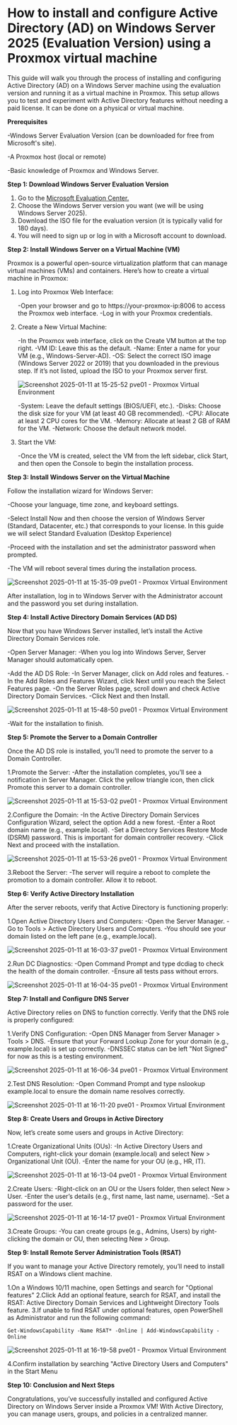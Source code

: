 # How to install and configure Active Directory (AD) on Windows Server 2025 (Evaluation Version) using a Proxmox virtual machine 

This guide will walk you through the process of installing and configuring Active Directory (AD) on a Windows Server machine using the evaluation version and running it as a virtual machine in Proxmox. This setup allows you to test and experiment with Active Directory features without needing a paid license. It can be done on a physical or virtual machine.

**Prerequisites**

-Windows Server Evaluation Version (can be downloaded for free from Microsoft's site).

-A Proxmox host (local or remote) 

-Basic knowledge of Proxmox and Windows Server.

**Step 1: Download Windows Server Evaluation Version**

1. Go to the [Microsoft Evaluation Center.](https://www.microsoft.com/en-us/evalcenter/download-windows-server-2025)
2. Choose the Windows Server version you want (we will be using Windows Server 2025).
3. Download the ISO file for the evaluation version (it is typically valid for 180 days).
4. You will need to sign up or log in with a Microsoft account to download.

**Step 2: Install Windows Server on a Virtual Machine (VM)**

Proxmox is a powerful open-source virtualization platform that can manage virtual machines (VMs) and containers. Here’s how to create a virtual machine in Proxmox:

1. Log into Proxmox Web Interface:

   -Open your browser and go to https://your-proxmox-ip:8006 to access the Proxmox web interface.
   -Log in with your Proxmox credentials.

2. Create a New Virtual Machine:

   -In the Proxmox web interface, click on the Create VM button at the top right.
   -VM ID: Leave this as the default.
   -Name: Enter a name for your VM (e.g., Windows-Server-AD).
   -OS: Select the correct ISO image (Windows Server 2022 or 2019) that you downloaded in the previous step. If it’s not listed, upload the ISO to your Proxmox server first.
   
   ![Screenshot 2025-01-11 at 15-25-52 pve01 - Proxmox Virtual Environment](https://github.com/user-attachments/assets/2f26e78b-bef7-4c44-bf88-9f6fea3e09bd)

   -System: Leave the default settings (BIOS/UEFI, etc.).
   -Disks: Choose the disk size for your VM (at least 40 GB recommended).
   -CPU: Allocate at least 2 CPU cores for the VM.
   -Memory: Allocate at least 2 GB of RAM for the VM.
   -Network: Choose the default network model.

4. Start the VM:

   -Once the VM is created, select the VM from the left sidebar, click Start, and then open the Console to begin the installation process.

**Step 3: Install Windows Server on the Virtual Machine**

Follow the installation wizard for Windows Server:

   -Choose your language, time zone, and keyboard settings.

   -Select Install Now and then choose the version of Windows Server (Standard, Datacenter, etc.) that corresponds to your license. In this guide we will select Standard Evaluation (Desktop Experience)

   -Proceed with the installation and set the administrator password when prompted.

   -The VM will reboot several times during the installation process.
   
![Screenshot 2025-01-11 at 15-35-09 pve01 - Proxmox Virtual Environment](https://github.com/user-attachments/assets/3ccfb99f-e5d5-406b-b547-20b214c13252)


After installation, log in to Windows Server with the Administrator account and the password you set during installation.

**Step 4: Install Active Directory Domain Services (AD DS)**

Now that you have Windows Server installed, let’s install the Active Directory Domain Services role.

   -Open Server Manager:
   -When you log into Windows Server, Server Manager should automatically open.

   -Add the AD DS Role:
   -In Server Manager, click on Add roles and features.
   -In the Add Roles and Features Wizard, click Next until you reach the Select Features page.
   -On the Server Roles page, scroll down and check Active Directory Domain Services.
   -Click Next and then Install.
   
![Screenshot 2025-01-11 at 15-48-50 pve01 - Proxmox Virtual Environment](https://github.com/user-attachments/assets/92c2f8b1-3057-48a2-8d0c-526eb48d6202)

   -Wait for the installation to finish.

**Step 5: Promote the Server to a Domain Controller**

Once the AD DS role is installed, you’ll need to promote the server to a Domain Controller.

   1.Promote the Server:
   -After the installation completes, you’ll see a notification in Server Manager. Click the yellow triangle icon, then click Promote this server to a domain controller.
   
![Screenshot 2025-01-11 at 15-53-02 pve01 - Proxmox Virtual Environment](https://github.com/user-attachments/assets/7adc54b1-eb30-437b-931e-0055fdf308d8)

   2.Configure the Domain:
   -In the Active Directory Domain Services Configuration Wizard, select the option Add a new forest.
   -Enter a Root domain name (e.g., example.local).
   -Set a Directory Services Restore Mode (DSRM) password. This is important for domain controller recovery.
   -Click Next and proceed with the installation.
   
![Screenshot 2025-01-11 at 15-53-26 pve01 - Proxmox Virtual Environment](https://github.com/user-attachments/assets/9223566f-45b3-490e-839c-0fa9caff726b)

   3.Reboot the Server:
   -The server will require a reboot to complete the promotion to a domain controller. Allow it to reboot.

**Step 6: Verify Active Directory Installation**

After the server reboots, verify that Active Directory is functioning properly:

   1.Open Active Directory Users and Computers:
   -Open the Server Manager.
   -Go to Tools > Active Directory Users and Computers.
   -You should see your domain listed on the left pane (e.g., example.local).
   
![Screenshot 2025-01-11 at 16-03-37 pve01 - Proxmox Virtual Environment](https://github.com/user-attachments/assets/1518ec17-952c-49ba-a041-3540b30ce649)

   2.Run DC Diagnostics:
   -Open Command Prompt and type dcdiag to check the health of the domain controller.
   -Ensure all tests pass without errors.
   
![Screenshot 2025-01-11 at 16-04-35 pve01 - Proxmox Virtual Environment](https://github.com/user-attachments/assets/e2f2b418-4673-4cbd-b093-604273113437)

**Step 7: Install and Configure DNS Server**

Active Directory relies on DNS to function correctly. Verify that the DNS role is properly configured:

   1.Verify DNS Configuration:
   -Open DNS Manager from Server Manager > Tools > DNS.
   -Ensure that your Forward Lookup Zone for your domain (e.g., example.local) is set up correctly.
   -DNSSEC status can be left "Not Signed" for now as this is a testing environment.
   
![Screenshot 2025-01-11 at 16-06-34 pve01 - Proxmox Virtual Environment](https://github.com/user-attachments/assets/45ce5a77-9dd6-43d9-b647-df989074323e)

   2.Test DNS Resolution:
   -Open Command Prompt and type nslookup example.local to ensure the domain name resolves correctly.
   
![Screenshot 2025-01-11 at 16-11-20 pve01 - Proxmox Virtual Environment](https://github.com/user-attachments/assets/3b94b815-9354-48a9-b5ca-64aa10119dd8)

**Step 8: Create Users and Groups in Active Directory**

Now, let’s create some users and groups in Active Directory:

   1.Create Organizational Units (OUs):
   -In Active Directory Users and Computers, right-click your domain (example.local) and select New > Organizational Unit (OU).
   -Enter the name for your OU (e.g., HR, IT).
   
![Screenshot 2025-01-11 at 16-13-04 pve01 - Proxmox Virtual Environment](https://github.com/user-attachments/assets/aad3085d-4c99-4f07-ac6c-64bdb06396da)

   2.Create Users:
   -Right-click on an OU or the Users folder, then select New > User.
   -Enter the user’s details (e.g., first name, last name, username).
   -Set a password for the user.
   
![Screenshot 2025-01-11 at 16-14-17 pve01 - Proxmox Virtual Environment](https://github.com/user-attachments/assets/7f3d30c0-73f7-46e4-97d5-74b1b7f3695a)

   3.Create Groups:
   -You can create groups (e.g., Admins, Users) by right-clicking the domain or OU, then selecting New > Group.

**Step 9: Install Remote Server Administration Tools (RSAT)**

If you want to manage your Active Directory remotely, you’ll need to install RSAT on a Windows client machine.

   1.On a Windows 10/11 machine, open Settings and search for "Optional features"
   2.Click Add an optional feature, search for RSAT, and install the RSAT: Active Directory Domain Services and Lightweight Directory Tools feature.
   3.If unable to find RSAT under optional features, open PowerShell as Administrator and run the following command:
```
Get-WindowsCapability -Name RSAT* -Online | Add-WindowsCapability -Online
```

![Screenshot 2025-01-11 at 16-19-58 pve01 - Proxmox Virtual Environment](https://github.com/user-attachments/assets/22043b1c-b602-40f9-96c1-c290c0dc4d51)

   4.Confirm installation by searching "Active Directory Users and Computers" in the Start Menu

**Step 10: Conclusion and Next Steps**

Congratulations, you’ve successfully installed and configured Active Directory on Windows Server inside a Proxmox VM! With Active Directory, you can manage users, groups, and policies in a centralized manner.


